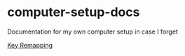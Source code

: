 # computer-setup-docs

Documentation for my own computer setup in case I forget

[Key Remapping](./scripts/keyRemap.md)
